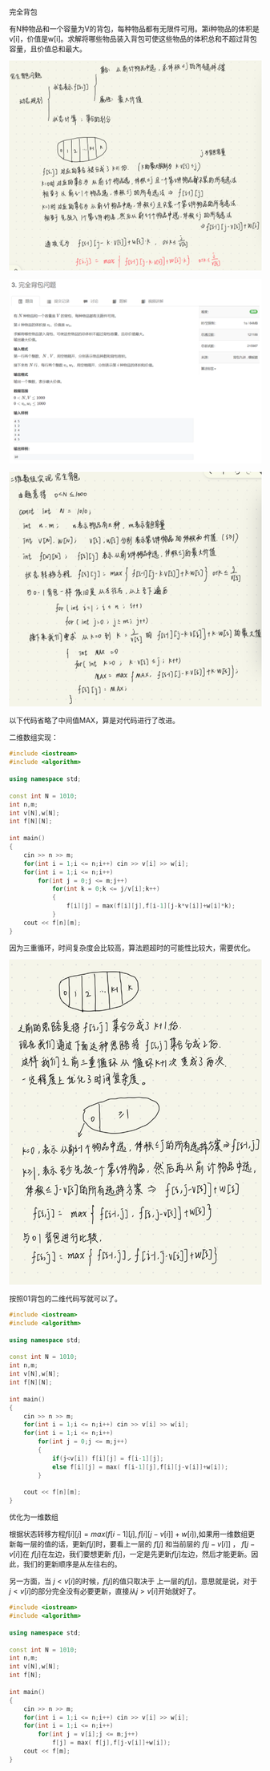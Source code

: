 完全背包

有N种物品和一个容量为V的背包，每种物品都有无限件可用。第i种物品的体积是v[i]，价值是w[i]。求解将哪些物品装入背包可使这些物品的体积总和不超过背包容量，且价值总和最大。

![1681718352122](完全背包.assets/1681718352122.png)

![1681717657089](完全背包.assets/1681717657089.png)

![1681719630975](完全背包.assets/1681719630975.png)

以下代码省略了中间值MAX，算是对代码进行了改进。

二维数组实现：

```cpp
#include <iostream>
#include <algorithm>

using namespace std;

const int N = 1010;
int n,m;
int v[N],w[N];
int f[N][N];

int main()
{
    cin >> n >> m;
    for(int i = 1;i <= n;i++) cin >> v[i] >> w[i];
    for(int i = 1;i <= n;i++)
        for(int j = 0;j <= m;j++)
            for(int k = 0;k <= j/v[i];k++)
            {
                f[i][j] = max(f[i][j],f[i-1][j-k*v[i]]+w[i]*k);
            }
    cout << f[n][m];
}
```

因为三重循环，时间复杂度会比较高，算法题超时的可能性比较大，需要优化。

![1681720654875](完全背包.assets/1681720654875.png)

按照01背包的二维代码写就可以了。

```cpp
#include <iostream>
#include <algorithm>

using namespace std;

const int N = 1010;
int n,m;
int v[N],w[N];
int f[N][N];

int main()
{
    cin >> n >> m;
    for(int i = 1;i <= n;i++) cin >> v[i] >> w[i];
    for(int i = 1;i <= n;i++)
        for(int j = 0;j <= m;j++)
        {
            if(j<v[i]) f[i][j] = f[i-1][j];
            else f[i][j] = max( f[i-1][j],f[i][j-v[i]]+w[i]);
        }
    
    cout << f[n][m];
}
```

优化为一维数组

根据状态转移方程$f[i][j]=max( f[i-1][j],f[i][j-v[i]]+w[i] )$,如果用一维数组更新每一层的值的话，更新$f[j]$时，要看上一层的 $f[j]$ 和当前层的 $f[j-v[i]]$ ， $f[j-v[i]]$在 $f[j]$在左边，我们要想更新 $f[j]$，一定是先更新$f[j]$左边，然后才能更新。因此，我们的更新顺序是从左往右的。

另一方面，当 $j<v[i]$的时候，$f[j]$的值只取决于 上一层的$f[j]$，意思就是说，对于 $j<v[i]$的部分完全没有必要更新，直接从$j>v[i]$开始就好了。

```cpp
#include <iostream>
#include <algorithm>

using namespace std;

const int N = 1010;
int n,m;
int v[N],w[N];
int f[N];

int main()
{
    cin >> n >> m;
    for(int i = 1;i <= n;i++) cin >> v[i] >> w[i];
    for(int i = 1;i <= n;i++)
        for(int j = v[i];j <= m;j++) 
            f[j] = max( f[j],f[j-v[i]]+w[i]);
    cout << f[m];
}
```



















